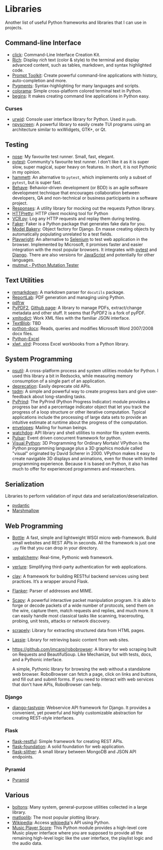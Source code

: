 Libraries
=========

Another list of useful Python frameworks and libraries that I can use in projects.

Command-line Interface
----------------------

 - [click](http://click.pocoo.org/5/):
   Command-Line Interface Creation Kit.
 - [Rich](https://rich.readthedocs.io/):
   Display _rich_ text (color & style) to the terminal and display advanced
   content, such as tables, markdown, and syntax highlighted code.
 - [Prompt Toolkit](https://python-prompt-toolkit.readthedocs.io/):
   Create powerful command-line applications with history, auto-completion and more.
 - [Pygments](http://pygments.org/):
   Syntax-highlighting for many languages and scripts.
 - [colorama](https://github.com/tartley/colorama):
   Simple cross-platform colored terminal text in Python.
 - [begins](http://begins.readthedocs.io/):
   It makes creating command line applications in Python easy.

### Curses ###

 - [urwid](http://urwid.org/):
   Console user interface library for Python.  Used in `pudb`.
 - [npyscreen](http://npyscreen.readthedocs.io/):
   A powerful library to easily create TUI programs using an architecture
   similar to wxWidgets, GTK+, or Qt.


Testing
-------

 - [nose](https://nose.readthedocs.io/):
   My favourite test runner.  Small, fast, elegant.
 - [pytest](https://docs.pytest.org/):
   Community's favourite test runner.
   I don't like it as it is super slow, super magical, super heavy on features.
   In short, it is not Pythonic in my opinion.
 - [hammett](https://github.com/boxed/hammett/):
   An alternative to `pytest`, which implements only a subset of `pytest`,
   but is super fast.
 - [Behave](https://github.com/behave/behave/):
   Behavior-driven development (or BDD) is an agile software development
   technique that encourages collaboration between developers, QA and
   non-technical or business participants in a software project.
 - [Responses](https://github.com/dropbox/responses):
   A utility library for mocking out the requests Python library.
 - [HTTPretty](https://github.com/gabrielfalcao/HTTPretty):
   HTTP client mocking tool for Python
 - [VCR.py](https://vcrpy.readthedocs.io/):
   Log any HTTP requests and replay them during testing.
 - [Faker](https://github.com/joke2k/faker/):
   Faker is a Python package that generates fake data for you.
 - [Model Bakery](https://github.com/model-bakers/model_bakery):
   Object factory for Django.  En masse creating objects by automatically
   populating unrelated to a test fields.
 - [Playwright](https://github.com/microsoft/playwright-python):
   An alternative to [Selenium](https://www.selenium.dev/) to test web
   application in the browser.  Implemented by Microsoft, it promises faster
   and easier integration with the most popular browsers.  It integrates with
   [pytest](http://pytest.org/) and [Django](https://www.djangoproject.com/).
   There are also versions for [JavaScript](https://github.com/microsoft/playwright)
   and potentially for other languages.
 - [mutmut - Python Mutation Tester](https://github.com/boxed/mutmut)


Text Utilities
--------------

 - [remarkdown](https://github.com/sgenoud/remarkdown):
   A markdown parser for `docutils` package.
 - [ReportLab](https://www.reportlab.com/):
   PDF generation and managing using Python.
 - [pdfrw](https://github.com/pmaupin/pdfrw)
 - [PyPDF2](https://pythonhosted.org/PyPDF2/),
   [Github page](https://github.com/mstamy2/PyPDF2):
   A library to manage PDFs, extract/change metadata and other stuff.
   It seems that PyPDF2 is a fork of pyPDF.
 - [xmltodict](https://github.com/martinblech/xmltodict):
   Work XML files with the familiar JSON interface.
 - [TextBlob](https://textblob.readthedocs.org/): TBD
 - [python-docx](https://github.com/mikemaccana/python-docx):
   Reads, queries and modifies Microsoft Word 2007/2008 docx files.
 - [Python-Excel](http://python-excel.org/)
 - [xlwt, xlrd](https://github.com/python-excel/):
   Process Excel workbooks from a Python library.


System Programming
------------------

 - [psutil](https://github.com/giampaolo/psutil):
   A cross-platform process and system utilities module for Python.
   I used this library a bit in Redsocks, while measuring memory
   consumption of a single part of an application.
 - [deprecation](http://deprecation.readthedocs.io/en/latest/):
   Easily deprecate old APIs.
 - [tqdm](https://github.com/tqdm/tqdm):
   A simple and powerful way to create progress bars and give user-feedback about
   long-standing tasks.
 - [PyPrind](https://github.com/rasbt/pyprind):
   The PyPrind (Python Progress Indicator) module provides a progress bar and a
   percentage indicator object that let you track the progress of a loop
   structure or other iterative computation. Typical applications include the
   processing of large data sets to provide an intuitive estimate at runtime
   about the progress of the computation.
 - [envelopes](https://github.com/tomekwojcik/envelopes):
   Mailing for human beings.
 - [watchdog](http://pythonhosted.org/watchdog/):
   API library and shell utilities to monitor file system events.
 - [Pulsar](https://github.com/quantmind/pulsar):
   Event driven concurrent framework for python.
 - [Visual Python](http://www.vpython.org/):
   3D Programming for Ordinary Mortals!
   VPython is the Python programming language plus a 3D graphics module
   called "visual" originated by David Scherer in 2000.  VPython makes it
   easy to create navigable 3D displays and animations, even for those with
   limited programming experience. Because it is based on Python, it also has
   much to offer for experienced programmers and researchers.


Serialization
-------------

Libraries to perform validation of input data and serialization/deserialization.

 - [pydantic](https://pydantic-docs.helpmanual.io/)
 - [Marshmallow](https://marshmallow.readthedocs.io//)


Web Programming
---------------

 - [Bottle](http://bottlepy.org/):
   A fast, simple and lightweight WSGI micro web-framework.  Build small
   websites and REST APIs in seconds.  All the framework is just one `.py` file
   that you can drop in your directory.
 - [webalchemy](https://github.com/skariel/webalchemy):
   Real-time, Pythonic web framework.
 - [verlure](https://github.com/bbangert/velruse):
   Simplifying third-party authentication for web applications.
 - [clay](https://github.com/uber/clay):
   A framework for building RESTful backend services using best practices.
   It’s a wrapper around Flask.
 - [Flanker](https://github.com/mailgun/flanker): Parser of addresses and
   MIME.
 - [Scapy](http://www.secdev.org/projects/scapy/):
   A powerful interactive packet manipulation program.  It is able to forge or decode packets of a
   wide number of protocols, send them on the wire, capture them, match requests and replies, and
   much more.  It can easily handle most classical tasks like scanning, tracerouting, probing, unit
   tests, attacks or network discovery.
 - [scrapely](https://github.com/scrapy/scrapely):
   Library for extracting structured data from HTML pages.
 - [Lassie](https://github.com/michaelhelmick/lassie):
   Library for retrieving basic content from web sites.
 - <https://github.com/jmcarp/robobrowser>:
   A library for web scraping built on Requests and BeautifulSoup.
   Like Mechanize, but with tests, docs, and a Pythonic interface.

   A simple, Pythonic library for browsing the web without a standalone web
   browser.  RoboBrowser can fetch a page, click on links and buttons, and fill
   out and submit forms. If you need to interact with web services that don't
   have APIs, RoboBrowser can help.


### Django ###
 - [django-tastypie](http://tastypieapi.org/):
   Webservice API framework for Django. It provides a convenient, yet
   powerful and highly customizable abstraction for creating REST-style
   interfaces.

### Flask ###

 - [flask-restful](https://github.com/twilio/flask-restful):
   Simple framework for creating REST APIs.
 - [flask-foundation](https://github.com/JackStouffer/Flask-Foundation):
   A solid foundation for web application.
 - [flask-slither](http://github.com/gevious/flask_slither):
   A small library between MongoDB and JSON API endpoints.

### Pyramid ###

 - [Pyramid](https://trypyramid.com/)


Various
-------

 - [boltons](https://boltons.readthedocs.io/):
   Many system, general-purpose utilities collected in a large library.
 - [matloplib](http://matplotlib.org/):
   The most popular plotting library.
 - [Wikipedia](https://github.com/goldsmith/Wikipedia):
   Access [wikipedia](http://www.wikipedia.org/)'s API using Python.
 - [Music Player Score](https://github.com/albertz/music-player-core):
   This Python module provides a high-level core Music player interface where
   you are supposed to provide all the remaining high-level logic like the user
   interface, the playlist logic and the audio data.
